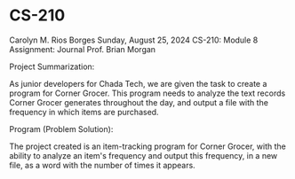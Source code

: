 # CS-210

Carolyn M. Rios Borges
Sunday, August 25, 2024
CS-210: Module 8 Assignment: Journal
Prof. Brian Morgan

Project Summarization:

As junior developers for Chada Tech, we are given the task to create a program for Corner Grocer. This program needs to analyze the text records Corner Grocer generates throughout the day, and output a file with the frequency in which items are purchased.

Program (Problem Solution):

The project created is an item-tracking program for Corner Grocer, with the ability to analyze an item's frequency and output this frequency, in a new file, as a word with the number of times it appears.



